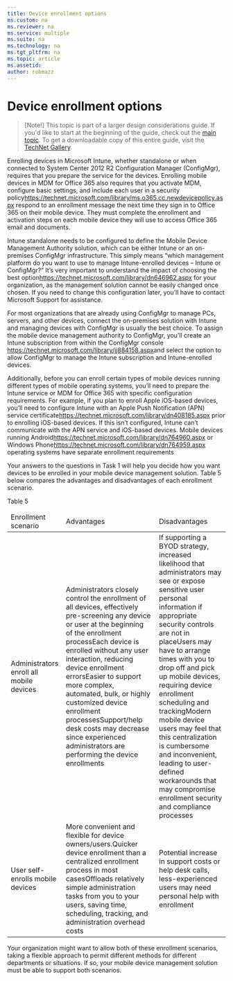 ```yaml
---
title: Device enrollment options
ms.custom: na
ms.reviewer: na
ms.service: multiple
ms.suite: na
ms.technology: na 
ms.tgt_pltfrm: na
ms.topic: article
ms.assetid:  
author: robmazz
---
```


# Device enrollment options

>[Note!]
>This topic is part of a larger design considerations guide. If you'd like to start at the beginning of the guide, check out the [main topic](mdm-design-considerations-guide.md). To get a downloadable copy of this entire guide, visit the [TechNet Gallery](https://gallery.technet.microsoft.com/Mobile-Device-Management-7d401582).

Enrolling devices in <token>Microsoft Intune</token>, whether standalone or when connected to <token>System Center 2012 R2 Configuration Manager</token> (ConfigMgr), requires that you prepare the service for the devices. Enrolling mobile devices in <token>MDM for Office 365</token> also requires that you activate MDM, configure basic settings, and include each user in a <externalLink target="_blank"><linkText>security policy</linkText><linkUri>https://technet.microsoft.com/library/ms.o365.cc.newdevicepolicy.aspx</linkUri></externalLink> respond to an enrollment message the next time they sign in to <token>Office 365</token> on their mobile device. They must complete the enrollment and activation steps on each mobile device they will use to access <token>Office 365</token> email and documents.

Intune</token> standalone needs to be configured to define the Mobile Device Management Authority solution, which can be either <token>Intune</token> or an on-premises <token>ConfigMgr</token> infrastructure. This simply means “which management platform do you want to use to manage <token>Intune</token>-enrolled devices – <token>Intune</token> <legacyItalic>or</legacyItalic> <token>ConfigMgr</token>?” It’s <legacyItalic>very important</legacyItalic> to understand the <externalLink><linkText>impact of choosing the best option</linkText><linkUri>https://technet.microsoft.com/library/dn646962.aspx</linkUri></externalLink> for your organization, as the management solution cannot be easily changed once chosen. If you need to change this configuration later, you’ll have to contact <token>Microsoft</token> Support for assistance.

For most organizations that are already using <token>ConfigMgr</token> to manage PCs, servers, and other devices, connect the on-premises solution with <token>Intune</token> and managing devices with  <token>ConfigMgr</token>  is usually the best choice. To assign the mobile device management authority to ConfigMgr, you’ll create an <externalLink target="_blank"><linkText>Intune subscription from within the ConfigMgr console </linkText><linkUri>https://technet.microsoft.com/library/jj884158.aspx</linkUri></externalLink>and select the option to allow ConfigMgr to manage the Intune subscription and <token>Intune</token>-enrolled devices.

Additionally, before you can enroll certain types of mobile devices running different types of mobile operating systems, you’ll need to prepare the <token>Intune</token> service or <token>MDM for Office 365</token> with specific configuration requirements. For example, if you plan to enroll Apple iOS-based devices, you’ll need to <externalLink target="_blank"><linkText>configure Intune with an Apple Push Notification (APN) service certificate</linkText><linkUri>https://technet.microsoft.com/library/dn408185.aspx</linkUri></externalLink> prior to enrolling iOS-based devices. If this isn’t configured, <token>Intune</token> can’t communicate with the APN service and iOS-based devices. Mobile devices running <externalLink><linkText>Android</linkText><linkUri>https://technet.microsoft.com/library/dn764960.aspx</linkUri></externalLink> or <externalLink target="_blank"><linkText>Windows Phone</linkText><linkUri>https://technet.microsoft.com/library/dn764959.aspx</linkUri></externalLink> operating systems have separate enrollment requirements

Your answers to the questions in Task 1 will help you decide how you want devices to be enrolled in your mobile device management solution. Table 5 below compares the advantages and disadvantages of each enrollment scenario.

</para><para><legacyBold>Table 5</legacyBold></para><table>
<thead><tr><TD><para>Enrollment scenario</para></TD><TD><para>Advantages</para></TD><TD><para>Disadvantages</para></TD></tr></thead><tbody><tr><TD><para>Administrators enroll all mobile devices</para></TD><TD><list class="bullet"><listItem><para>Administrators closely control the enrollment of all devices, effectively pre-screening any device or user at the beginning of the enrollment process</para></listItem><listItem><para>Each device is enrolled without any user interaction, reducing device enrollment errors</para></listItem><listItem><para>Easier to support more complex, automated, bulk, or highly customized device enrollment processes</para></listItem><listItem><para>Support/help desk costs may decrease since experienced administrators are performing the device enrollments</para></listItem></list></TD><TD><list class="bullet"><listItem><para>If supporting a BYOD strategy, increased likelihood that administrators may see or expose sensitive user personal information if appropriate security controls are not in place</para></listItem><listItem><para>Users may have to arrange times with you to drop off and pick up mobile devices, requiring device enrollment scheduling and tracking</para></listItem><listItem><para>Modern mobile device users may feel that this centralization is cumbersome and inconvenient, leading to user-defined workarounds that may compromise enrollment security and compliance processes</para></listItem></list></TD></tr>
<tr><TD><para>User self-enrolls mobile devices</para></TD><TD><list class="bullet"><listItem><para>More convenient and flexible for device owners/users.</para></listItem><listItem><para>Quicker device enrollment than a centralized enrollment process in most cases</para></listItem><listItem><para>Offloads relatively simple administration tasks from you to your users, saving time, scheduling, tracking, and administration overhead costs</para></listItem></list></TD><TD><list class="bullet"><listItem><para>Potential increase in support costs or help desk calls, less-experienced users may need personal help with enrollment</para></listItem></list></TD></tr>
</tbody></table>

Your organization might want to allow both of these enrollment scenarios, taking a flexible approach to permit different methods for different departments or situations. If so, your mobile device management solution must be able to support both scenarios.